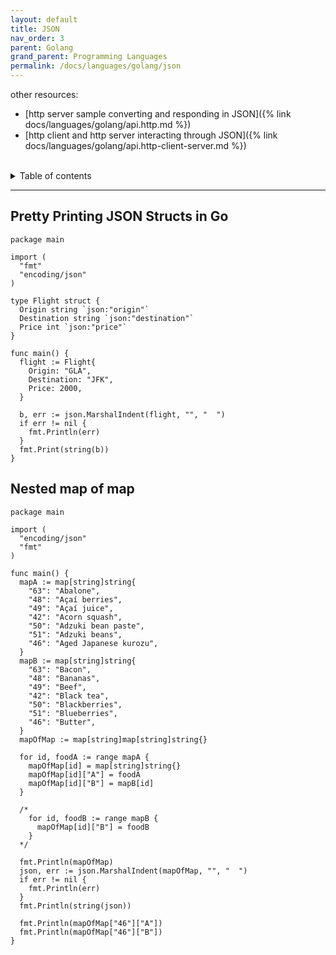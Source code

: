 ```yaml
---
layout: default
title: JSON
nav_order: 3
parent: Golang
grand_parent: Programming Languages
permalink: /docs/languages/golang/json
---
```


other resources:
- [http server sample converting and responding in JSON]({% link docs/languages/golang/api.http.md %})
- [http client and http server interacting through JSON]({% link docs/languages/golang/api.http-client-server.md %})

<br/>

<details markdown="block">
  <summary>
    Table of contents
  </summary>
  {: .text-delta }
1. TOC
{:toc}
</details>

----

## Pretty Printing JSON Structs in Go

```golang
package main

import (
  "fmt"
  "encoding/json"
)

type Flight struct {
  Origin string `json:"origin"`
  Destination string `json:"destination"`
  Price int `json:"price"`
}

func main() {
  flight := Flight{
    Origin: "GLA",
    Destination: "JFK",
    Price: 2000,
  }

  b, err := json.MarshalIndent(flight, "", "  ")
  if err != nil {
    fmt.Println(err)
  }
  fmt.Print(string(b))
}
```

## Nested map of map

```golang
package main

import (
  "encoding/json"
  "fmt"
)

func main() {
  mapA := map[string]string{
    "63": "Abalone",
    "48": "Açaí berries",
    "49": "Açaí juice",
    "42": "Acorn squash",
    "50": "Adzuki bean paste",
    "51": "Adzuki beans",
    "46": "Aged Japanese kurozu",
  }
  mapB := map[string]string{
    "63": "Bacon",
    "48": "Bananas",
    "49": "Beef",
    "42": "Black tea",
    "50": "Blackberries",
    "51": "Blueberries",
    "46": "Butter",
  }
  mapOfMap := map[string]map[string]string{}

  for id, foodA := range mapA {
    mapOfMap[id] = map[string]string{}
    mapOfMap[id]["A"] = foodA
    mapOfMap[id]["B"] = mapB[id]
  }

  /*
    for id, foodB := range mapB {
      mapOfMap[id]["B"] = foodB
    }
  */

  fmt.Println(mapOfMap)
  json, err := json.MarshalIndent(mapOfMap, "", "  ")
  if err != nil {
    fmt.Println(err)
  }
  fmt.Println(string(json))

  fmt.Println(mapOfMap["46"]["A"])
  fmt.Println(mapOfMap["46"]["B"])
}
```

